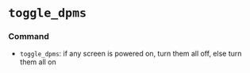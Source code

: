 # `toggle_dpms`

### Command

- `toggle_dpms`: if any screen is powered on, turn them all off, else turn them all on

